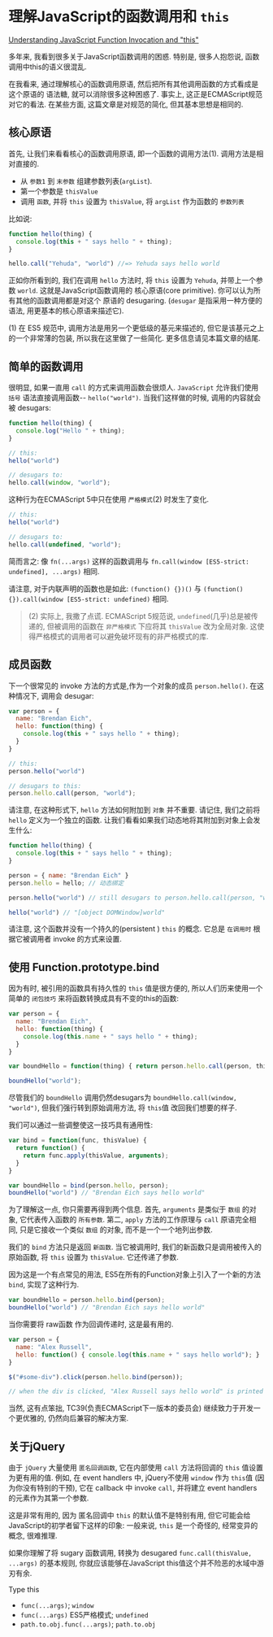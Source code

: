 # 理解JavaScript的函数调用和 `this`

[Understanding JavaScript Function Invocation and "this"](https://yehudakatz.com/2011/08/11/understanding-javascript-function-invocation-and-this/)

多年来, 我看到很多关于JavaScript函数调用的困惑.
特别是, 很多人抱怨说, 函数调用中this的语义很混乱.

在我看来, 通过理解核心的函数调用原语,
然后把所有其他调用函数的方式看成是这个原语的 语法糖, 就可以消除很多这种困惑了.
事实上, 这正是ECMAScript规范对它的看法.
在某些方面, 这篇文章是对规范的简化, 但其基本思想是相同的.

## 核心原语

首先, 让我们来看看核心的函数调用原语, 即一个函数的调用方法(1).
调用方法是相对直接的.

+ 从 `参数1` 到 `末参数` 组建参数列表(`argList`).
+ 第一个参数是 `thisValue`
+ 调用 `函数`, 并将 `this` 设置为 `thisValue`, 将 `argList` 作为函数的 `参数列表`

比如说:

```js
function hello(thing) {
  console.log(this + " says hello " + thing);
}

hello.call("Yehuda", "world") //=> Yehuda says hello world
```

正如你所看到的, 我们在调用 `hello` 方法时, 将 `this` 设置为 `Yehuda`, 并带上一个参数 `world`.
这就是JavaScript函数调用的 核心原语(core primitive).
你可以认为所有其他的函数调用都是对这个 原语的 desugaring.
(`desugar` 是指采用一种方便的语法, 用更基本的核心原语来描述它).

(1) 在 ES5 规范中, 调用方法是用另一个更低级的基元来描述的,
但它是该基元之上的一个非常薄的包装,
所以我在这里做了一些简化. 更多信息请见本篇文章的结尾.

## 简单的函数调用

很明显, 如果一直用 `call` 的方式来调用函数会很烦人.
`JavaScript` 允许我们使用 `括号` 语法直接调用函数-- `hello("world")`.
当我们这样做的时候, 调用的内容就会被 desugars:

```js
function hello(thing) {
  console.log("Hello " + thing);
}

// this:
hello("world")

// desugars to:
hello.call(window, "world");
```

这种行为在ECMAScript 5中只在使用 `严格模式`(2) 时发生了变化.

```js
// this:
hello("world")

// desugars to:
hello.call(undefined, "world");
```

简而言之: 像 `fn(...args)` 这样的函数调用与
`fn.call(window [ES5-strict: undefined], ...args)` 相同.

请注意, 对于内联声明的函数也是如此:
`(function() {})()` 与 `(function() {}).call(window [ES5-strict: undefined)` 相同.

>(2) 实际上, 我撒了点谎.
>ECMAScript 5规范说, `undefined`(几乎)总是被传递的,
>但被调用的函数在 `非严格模式` 下应将其 `thisValue` 改为全局对象.
>这使得严格模式的调用者可以避免破坏现有的非严格模式的库.

## 成员函数

下一个很常见的 invoke 方法的方式是,作为一个对象的成员 `person.hello()`.
在这种情况下, 调用会 desugar:

```js
var person = {
  name: "Brendan Eich",
  hello: function(thing) {
    console.log(this + " says hello " + thing);
  }
}

// this:
person.hello("world")

// desugars to this:
person.hello.call(person, "world");
```

请注意, 在这种形式下, `hello` 方法如何附加到 `对象` 并不重要.
请记住, 我们之前将 `hello` 定义为一个独立的函数.
让我们看看如果我们动态地将其附加到对象上会发生什么:

```js
function hello(thing) {
  console.log(this + " says hello " + thing);
}

person = { name: "Brendan Eich" }
person.hello = hello; // 动态绑定

person.hello("world") // still desugars to person.hello.call(person, "world")

hello("world") // "[object DOMWindow]world"
```

请注意, 这个函数并没有一个持久的(persistent ) `this` 的概念.
它总是 `在调用时` 根据它被调用者 invoke 的方式来设置.

## 使用 Function.prototype.bind

因为有时, 被引用的函数具有持久性的 `this` 值是很方便的,
所以人们历来使用一个简单的 `闭包技巧` 来将函数转换成具有不变的this的函数:

```js
var person = {
  name: "Brendan Eich",
  hello: function(thing) {
    console.log(this.name + " says hello " + thing);
  }
}

var boundHello = function(thing) { return person.hello.call(person, thing); }

boundHello("world");
```

尽管我们的 `boundHello` 调用仍然desugars为 `boundHello.call(window, "world")`,
但我们强行转到原始调用方法, 将 `this`值 改回我们想要的样子.

我们可以通过一些调整使这一技巧具有通用性:

```js
var bind = function(func, thisValue) {
  return function() {
    return func.apply(thisValue, arguments);
  }
}

var boundHello = bind(person.hello, person);
boundHello("world") // "Brendan Eich says hello world"
```

为了理解这一点, 你只需要再得到两个信息.
首先, `arguments` 是类似于 `数组` 的对象, 它代表传入函数的 `所有参数`.
第二, `apply` 方法的工作原理与 `call` 原语完全相同, 只是它接收一个类似 `数组` 的对象,
而不是一个一个地列出参数.

我们的 `bind` 方法只是返回 `新函数`.
当它被调用时, 我们的新函数只是调用被传入的原始函数,
将 `this` 设置为 `thisValue`. 它还传递了参数.

因为这是一个有点常见的用法,
ES5在所有的Function对象上引入了一个新的方法 `bind`, 实现了这种行为.

```js
var boundHello = person.hello.bind(person);
boundHello("world") // "Brendan Eich says hello world"
```

当你需要将 raw函数 作为回调传递时, 这是最有用的.

```js
var person = {
  name: "Alex Russell",
  hello: function() { console.log(this.name + " says hello world"); }
}

$("#some-div").click(person.hello.bind(person));

// when the div is clicked, "Alex Russell says hello world" is printed
```

当然, 这有点笨拙, TC39(负责ECMAScript下一版本的委员会)
继续致力于开发一个更优雅的, 仍然向后兼容的解决方案.

## 关于jQuery

由于 `jQuery` 大量使用 `匿名回调函数`,
它在内部使用 `call` 方法将回调的 `this` 值设置为更有用的值.
例如, 在 event handlers 中, jQuery不使用 `window` 作为 `this`值
(因为你没有特别的干预),
它在 callback 中 invoke `call`, 并将建立 event handlers 的元素作为其第一个参数.

这是非常有用的, 因为 匿名回调中 `this` 的默认值不是特别有用,
但它可能会给JavaScript的初学者留下这样的印象:
一般来说, `this` 是一个奇怪的, 经常变异的概念, 很难推理.

如果你理解了将 sugary 函数调用, 转换为 desugared
`func.call(thisValue, ...args)` 的基本规则,
你就应该能够在JavaScript this值这个并不险恶的水域中游刃有余.

Type    this

+ `func(...args)`;  `window`
+ `func(...args)` ES5严格模式;  `undefined`
+ `path.to.obj.func(...args)`;  `path.to.obj`
